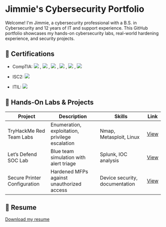 # Jimmie's Cybersecurity Portfolio

Welcome! I'm Jimmie, a cybersecurity professional with a B.S. in Cybersecurity and 12 years of IT and support experience.
This GitHub portfolio showcases my hands-on cybersecurity labs, real-world hardening experience, and security projects.

## 🔐 Certifications
- CompTIA: <img src="https://img.shields.io/badge/A%2B-Certified-red?style=for-the-badge&logo=comptia" /> , <img src="https://img.shields.io/badge/Network%2B-Certified-red?style=for-the-badge&logo=comptia" /> , <img src="https://img.shields.io/badge/Security%2B-Certified-red?style=for-the-badge&logo=comptia" /> , <img src="https://img.shields.io/badge/Project%2B-Certified-red?style=for-the-badge&logo=comptia" /> , <img src="https://img.shields.io/badge/CySA%2B-Certified-red?style=for-the-badge&logo=comptia" /> , <img src="https://img.shields.io/badge/PenTest%2B-Certified-red?style=for-the-badge&logo=comptia" />  

- ISC2: <img src="https://img.shields.io/badge/SSCP-Certified-blue?style=for-the-badge&logo=ISC2" />

- ITIL: <img src="https://img.shields.io/badge/ITIL%20Foundation-Certified-purple?style=for-the-badge&logo=itsm" />



## 🧪 Hands-On Labs & Projects
| Project | Description | Skills | Link |
|--------|-------------|--------|------|
| TryHackMe Red Team Labs | Enumeration, exploitation, privilege escalation | Nmap, Metasploit, Linux | [View](./01-tryhackme-labs/room-name-writeup.md) |
| Let’s Defend SOC Lab | Blue team simulation with alert triage | Splunk, IOC analysis | [View](./Let-s-Defend--SOC-Alert-Analysis.md) |
| Secure Printer Configuration | Hardened MFPs against unauthorized access | Device security, documentation | [View](./03-secure-printer-project/project-summary.md) |


## 📄 Resume
[Download my resume](./resume/Cybersecurity_Resume.pdf)
